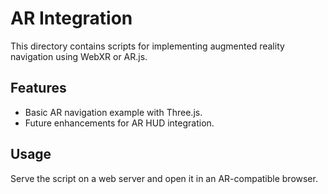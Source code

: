 
# AR Integration
This directory contains scripts for implementing augmented reality navigation using WebXR or AR.js.

## Features
- Basic AR navigation example with Three.js.
- Future enhancements for AR HUD integration.

## Usage
Serve the script on a web server and open it in an AR-compatible browser.
